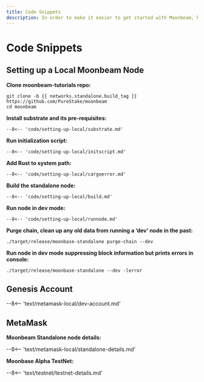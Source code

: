 ```yaml
---
title: Code Snippets
description: In order to make it easier to get started with Moonbeam, here are code snippets for each of the tutorials we’ve created.
---
```


# Code Snippets

## Setting up a Local Moonbeam Node

**Clone moonbeam-tutorials repo:**

```
git clone -b {{ networks.standalone.build_tag }} https://github.com/PureStake/moonbeam
cd moonbeam
```

**Install substrate and its pre-requisites:**

```
--8<-- 'code/setting-up-local/substrate.md'
```

**Run initialization script:**

```
--8<-- 'code/setting-up-local/initscript.md'
```

**Add Rust to system path:**

```
--8<-- 'code/setting-up-local/cargoerror.md'
```

**Build the standalone node:**

```
--8<-- 'code/setting-up-local/build.md'
```

**Run node in dev mode:**

```
--8<-- 'code/setting-up-local/runnode.md'
```

**Purge chain, clean up any old data from running a ‘dev’ node in the past:**

```
./target/release/moonbase-standalone purge-chain --dev
```

**Run node in dev mode suppressing block information but prints errors in console:**

```
./target/release/moonbase-standalone --dev -lerror
```

## Genesis Account

--8<-- 'text/metamask-local/dev-account.md'

## MetaMask

**Moonbeam Standalone node details:**

--8<-- 'text/metamask-local/standalone-details.md'

**Moonbase Alpha TestNet:**

--8<-- 'text/testnet/testnet-details.md'
